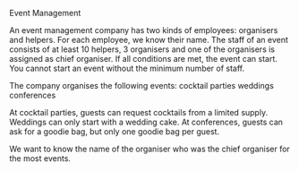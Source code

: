 Event Management

An event management company has two kinds of employees: organisers and helpers. For each employee, we know their name. The staff of an event consists of at least 10 helpers, 3 organisers and one of the organisers is assigned as chief organiser. If all conditions are met, the event can start. You cannot start an event without the minimum number of staff.

The company organises the following events:
cocktail parties
weddings
conferences

At cocktail parties, guests can request cocktails from a limited supply. Weddings can only start with a wedding cake. At conferences, guests can ask for a goodie bag, but only one goodie bag per guest.

We want to know the name of the organiser who was the chief organiser for the most events.
